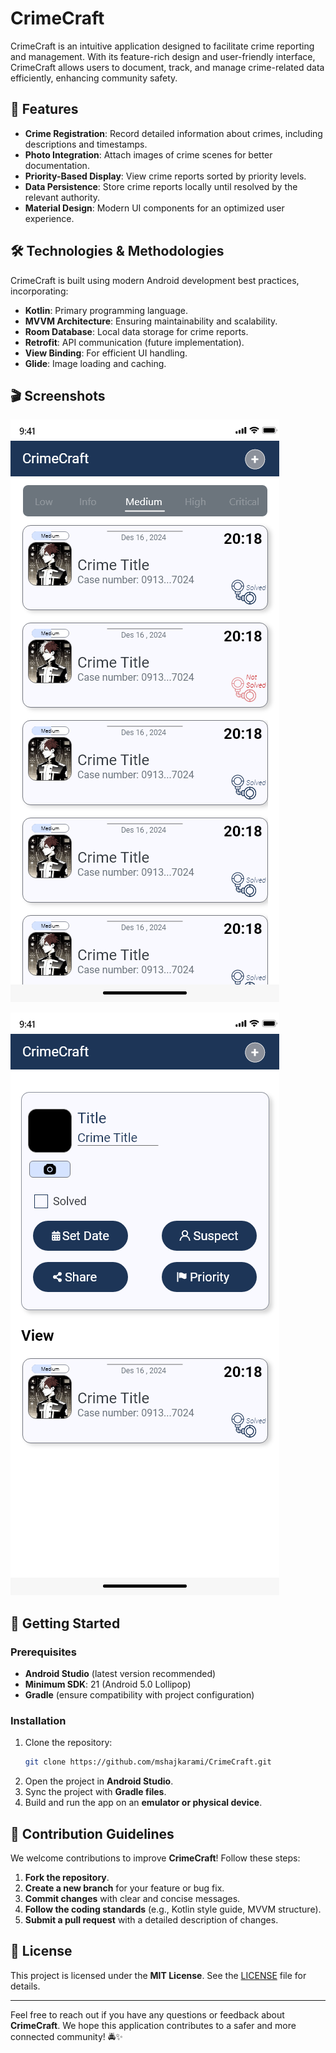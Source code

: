 # CrimeCraft

CrimeCraft is an intuitive application designed to facilitate crime reporting and management. With its feature-rich design and user-friendly interface, CrimeCraft allows users to document, track, and manage crime-related data efficiently, enhancing community safety.

## 🚀 Features

- **Crime Registration**: Record detailed information about crimes, including descriptions and timestamps.
- **Photo Integration**: Attach images of crime scenes for better documentation.
- **Priority-Based Display**: View crime reports sorted by priority levels.
- **Data Persistence**: Store crime reports locally until resolved by the relevant authority.
- **Material Design**: Modern UI components for an optimized user experience.

## 🛠️ Technologies & Methodologies
CrimeCraft is built using modern Android development best practices, incorporating:

- **Kotlin**: Primary programming language.
- **MVVM Architecture**: Ensuring maintainability and scalability.
- **Room Database**: Local data storage for crime reports.
- **Retrofit**: API communication (future implementation).
- **View Binding**: For efficient UI handling.
- **Glide**: Image loading and caching.

## 🎬 Screenshots
![CrimeCraft Screenshot 1](https://raw.githubusercontent.com/mshajkarami/CrimeCraft/master/home_1.png)

![CrimeCraft Screenshot 2](https://raw.githubusercontent.com/mshajkarami/CrimeCraft/master/fragment_detail_1.png)

## 📌 Getting Started

### Prerequisites
- **Android Studio** (latest version recommended)
- **Minimum SDK**: 21 (Android 5.0 Lollipop)
- **Gradle** (ensure compatibility with project configuration)

### Installation
1. Clone the repository:
   ```bash
   git clone https://github.com/mshajkarami/CrimeCraft.git
   ```
2. Open the project in **Android Studio**.
3. Sync the project with **Gradle files**.
4. Build and run the app on an **emulator or physical device**.

## 🤝 Contribution Guidelines
We welcome contributions to improve **CrimeCraft**! Follow these steps:
1. **Fork the repository**.
2. **Create a new branch** for your feature or bug fix.
3. **Commit changes** with clear and concise messages.
4. **Follow the coding standards** (e.g., Kotlin style guide, MVVM structure).
5. **Submit a pull request** with a detailed description of changes.

## 📜 License
This project is licensed under the **MIT License**. See the [LICENSE](link-to-license) file for details.

---
Feel free to reach out if you have any questions or feedback about **CrimeCraft**. We hope this application contributes to a safer and more connected community! 🚔✨

